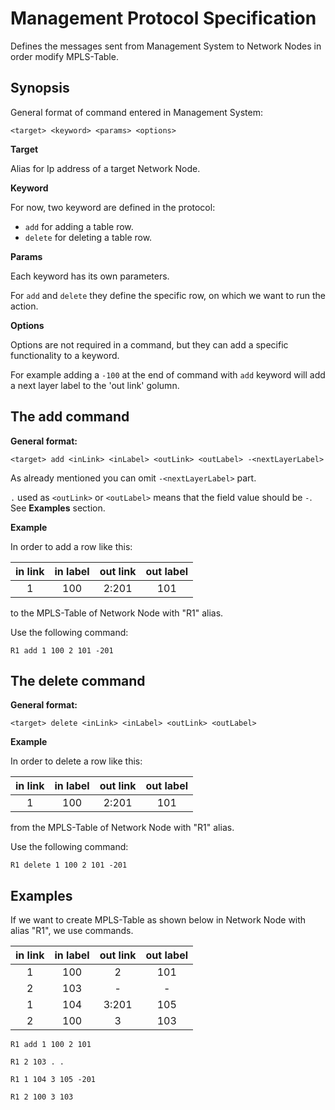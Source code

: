 # Management Protocol Specification

Defines the messages sent from Management System to Network Nodes in order modify MPLS-Table.

## Synopsis

General format of command entered in Management System:

`<target> <keyword> <params> <options>`

**Target**

Alias for Ip address of a target Network Node.

**Keyword**

For now, two keyword are defined in the protocol:

- `add` for adding a table row.
- `delete` for deleting a table row.

**Params**

Each keyword has its own parameters.

For `add` and `delete` they define the specific row, on which we want to run the action.

**Options**

Options are not required in a command, but they can add a specific functionality to a keyword.

For example adding a `-100` at the end of command with `add` keyword will add a next layer label to the 'out link' golumn.

## The add command

**General format:**

`<target> add <inLink> <inLabel> <outLink> <outLabel> -<nextLayerLabel>`

As already mentioned you can omit `-<nextLayerLabel>` part.

`.` used as `<outLink>` or `<outLabel>` means that the field value should be `-`. See **Examples** section.

**Example**

In order to add a row like this:

| in link | in label | out link | out label |
| :-----: | :------: | :------: | :-------: |
|    1    |   100    |  2:201   |    101    |

to the MPLS-Table of Network Node with "R1" alias.

Use the following command:

`R1 add 1 100 2 101 -201`

## The delete command

**General format:**

`<target> delete <inLink> <inLabel> <outLink> <outLabel>`

**Example**

In order to delete a row like this:

| in link | in label | out link | out label |
| :-----: | :------: | :------: | :-------: |
|    1    |   100    |  2:201   |    101    |

from the  MPLS-Table of Network Node with "R1" alias.

Use the following command:

`R1 delete 1 100 2 101 -201`

## Examples

If we want to create MPLS-Table as  shown below in Network Node with alias "R1", we use commands.

| in link | in label | out link | out label |
| :-----: | :------: | :------: | :-------: |
|    1    |   100    |    2     |    101    |
|    2    |   103    |    -     |     -     |
|    1    |   104    |  3:201   |    105    |
|    2    |   100    |    3     |    103    |

`R1 add 1 100 2 101`

`R1 2 103 . .`

`R1 1 104 3 105 -201`

`R1 2 100 3 103`

